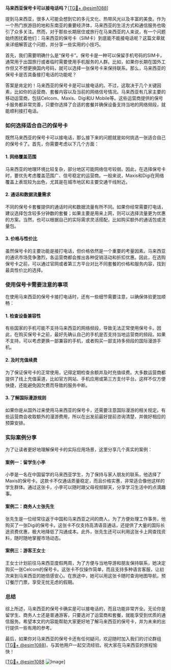 **马来西亚保号卡可以接电话吗？**[[TG💪+ @esim1088](https://t.me/s/esim1088)]

提到马来西亚，很多人可能会想到它的多元文化、热带风光以及丰富的美食。作为一个热门旅游目的地和东南亚的重要经济体，马来西亚的生活方式和通信服务也吸引了众多关注。然而，对于那些长期居住或旅行在马来西亚的人来说，有一个问题始终困扰着他们：马来西亚的保号卡（SIM卡）到底能不能接电话呢？这篇文章就来详细解答这个问题，并分享一些实用的小技巧。

首先，我们需要明确什么是“保号卡”。保号卡是一种可以保留手机号码的SIM卡，通常用于出国旅行或者临时需要使用手机服务的人群。比如，如果你长期在国外工作但又不想更换国内号码，就可以选择一张保号卡来保持联系。那么，马来西亚的保号卡是否具备接打电话的功能呢？

答案是肯定的！马来西亚的保号卡是可以接电话的。不过，这取决于几个关键因素，比如你的运营商、套餐内容以及当前的网络信号情况。马来西亚有几家主要的移动运营商，包括Celcom、Maxis、Digi和U Mobile等。这些运营商提供的保号卡服务都非常完善，只要你选择了合适的套餐并确保设备支持当地的网络频段，就能顺利接打电话。

### 如何选择适合自己的保号卡

既然马来西亚的保号卡可以接电话，那么接下来的问题就是如何挑选一张适合自己的保号卡了。首先，你需要考虑以下几个方面：

#### 1. **网络覆盖范围**
马来西亚的地理环境比较复杂，部分地区可能网络信号较弱。因此，在选择保号卡时，要优先考虑覆盖范围广、信号稳定的运营商。一般来说，Maxis和Digi在网络覆盖上表现较为出色，尤其是在城市地区和主要交通干线附近。

#### 2. **通话和数据流量需求**
不同的保号卡套餐提供的通话时间和数据流量有所不同。如果你经常需要打电话，建议选择包含较多分钟数的套餐；如果主要是用来上网，则可以选择流量更为优惠的方案。当然，也可以根据自己的实际需求灵活搭配，比如购买额外的通话包或流量包。

#### 3. **价格与性价比**
虽然保号卡的主要功能是接打电话，但价格依然是一个重要的考量因素。马来西亚的通讯市场竞争激烈，各运营商都会推出各种促销活动和折扣优惠。因此，在选购保号卡之前，可以通过官网或者第三方平台对比不同套餐的价格和服务内容，找到最具性价比的选择。

### 使用保号卡需要注意的事项

在使用马来西亚的保号卡接打电话时，还有一些细节需要注意，以确保体验更加顺畅：

#### 1. **检查设备兼容性**
有些国家的手机可能不支持马来西亚的网络频段，导致无法正常使用保号卡。因此，在购买保号卡之前，最好先确认自己的手机是否支持当地运营商的频段。如果不支持，可以考虑更换一部兼容的手机，或者购买一部支持多频段的国际漫游手机。

#### 2. **及时充值续费**
为了保证保号卡的正常使用，记得定期检查余额并及时充值续费。大多数运营商都提供了线上充值渠道，比如官方网站、手机应用或第三方支付平台。这样不仅方便快捷，还能避免因欠费而导致的服务中断。

#### 3. **了解国际漫游规则**
如果你是从国外过来使用马来西亚的保号卡，还需要注意国际漫游的相关规定。有些运营商会收取额外的漫游费用，所以在出发前最好提前咨询清楚，并做好相应的预算安排。

### 实际案例分享

为了让读者更好地理解保号卡的实际应用场景，这里分享几个真实的案例：

#### 案例一：留学生小李
小李是一名在中国留学的马来西亚学生，为了保持与家人朋友的联系，他选择了Maxis的保号卡。这款卡不仅通话质量稳定，而且价格实惠，非常适合像他这样的学生群体。通过这张卡，小李可以随时跟父母视频聊天，分享学习生活中的点滴趣事。

#### 案例二：商务人士张先生
张先生是一位经常往返于中国和马来西亚之间的商人，为了方便处理工作事务，他购买了一张Digi的保号卡。这张卡不仅支持高清语音通话，还提供了大量的国际长途资费优惠，极大地降低了沟通成本。此外，张先生还可以利用这张卡上网查找资料，随时随地掌握市场动态。

#### 案例三：游客王女士
王女士计划前往马来西亚度假两周，为了方便与当地导游和朋友保持联系，她决定购买一张Celcom的保号卡。这张卡不仅操作简单，而且支持多种语言客服，让初次来到马来西亚的她倍感安心。在旅途中，她可以用这张卡随时查询地图导航，预订餐厅门票，享受无忧无虑的假期。

### 总结

综上所述，马来西亚的保号卡确实是可以接电话的，而且功能非常齐全。无论你是留学生、商务人士还是普通游客，只要选对了运营商和套餐，就能享受到优质的通信服务。希望本文的内容能帮助大家更好地了解马来西亚的保号卡，并为未来的出行提供一些有用的参考。

最后，如果你对马来西亚的保号卡还有任何疑问，欢迎随时加入我们的讨论群组[[TG💪+ @esim1088](https://t.me/s/esim1088)]，与其他用户一起交流经验。祝大家在马来西亚的旅程愉快！

[[TG💪+ @esim1088](https://t.me/s/esim1088) ![Image](https://i.postimg.cc/4NQfJmqS/Snipaste-2025-05-13-00-14-12.png)]